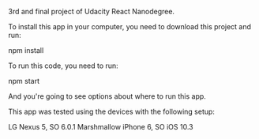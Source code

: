 3rd and final project of Udacity React Nanodegree.

To install this app in your computer, you need to download this project and run:

npm install

To run this code, you need to run:

npm start

And you're going to see options about where to run this app.

This app was tested using the devices with the following setup:

LG Nexus 5, SO 6.0.1 Marshmallow
iPhone 6, SO iOS 10.3
